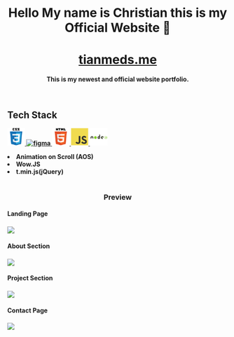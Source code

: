 <h1 align="center"><b>Hello My name is Christian this is my Official Website 👋 <b></h1>
<h1 align="center"><a href='https://tianmeds.me'>tianmeds.me</a></h1>
<p align="center">This is my newest and official website portfolio.</p>
<br>
<h2>Tech Stack</h2>
<p align="left"> <a href="https://www.w3schools.com/css/" target="_blank" rel="noreferrer"> <img src="https://raw.githubusercontent.com/devicons/devicon/master/icons/css3/css3-original-wordmark.svg" alt="css3" width="40" height="40"/> </a> <a href="https://www.figma.com/" target="_blank" rel="noreferrer"> <img src="https://www.vectorlogo.zone/logos/figma/figma-icon.svg" alt="figma" width="40" height="40"/> </a> <a href="https://www.w3.org/html/" target="_blank" rel="noreferrer"> <img src="https://raw.githubusercontent.com/devicons/devicon/master/icons/html5/html5-original-wordmark.svg" alt="html5" width="40" height="40"/> </a> <a href="https://developer.mozilla.org/en-US/docs/Web/JavaScript" target="_blank" rel="noreferrer"> <img src="https://raw.githubusercontent.com/devicons/devicon/master/icons/javascript/javascript-original.svg" alt="javascript" width="40" height="40"/> </a> <a href="https://nodejs.org" target="_blank" rel="noreferrer"> <img src="https://raw.githubusercontent.com/devicons/devicon/master/icons/nodejs/nodejs-original-wordmark.svg" alt="nodejs" width="40" height="40"/> </a> </p>
    <li>Animation on Scroll (AOS)</li>
    <li>Wow.JS</li>
    <li>t.min.js(jQuery)</li>

  



</ul>
<br>

<h3 align="center">Preview</h3>
<h4> Landing Page </h4>
<img align="center" src="https://raw.githubusercontent.com/TianMeds/my-Official-Portfolio/main/img/HomeScreen.png" />
<h4> About Section </h4>
<img align="center" src="https://raw.githubusercontent.com/TianMeds/my-Official-Portfolio/main/img/About%20Section.png" />
<h4> Project Section </h4>
<img align="center" src="https://github.com/TianMeds/my-Official-Portfolio/blob/main/img/ProjectSection.png" />
<h4> Contact Page </h4>
<img align="center" src="https://raw.githubusercontent.com/TianMeds/my-Official-Portfolio/main/img/Contact%20Section.png" />

